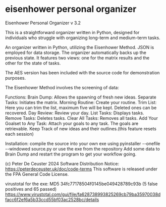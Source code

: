 # eisenhower personal organizer 
Eisenhower Personal Organizer v 3.2

This is a straightforward organizer written in Python, designed for individuals who struggle with organizing long-term and medium-term tasks.

An organizer written in Python, utilizing the Eisenhower Method. JSON is employed for data storage. The organizer automatically backs up the previous state. It features two views: one for the matrix results and the other for the state of tasks.
 
The AES version has been included with the source code for demonstration purposes. 

The Eisenhower Method involves the screening of data:

Functions:
Brain Dump: Allows the spawning of fresh new ideas.
Separate Tasks: Initiates the matrix.
Morning Routine: Create your routine.
Trim List: Here you can trim the list, maximum five will be kept. Deleted ones can be recovered.
Day Review: Review your day.
List Tasks: Displays tasks.
Remove Tasks: Deletes tasks.
Clear All Tasks: Removes all tasks.
Add Your Goalset to Any Task: Attach your goals to any task. The goals are retrievable.
Keep Track of new ideas and their outlines.(this feature resets each session)

 Installation: compile the source into your own exe using pyinstaller --onefile --windowed  source.py
 or use the exe from the repository 
 Add some data to Brain Dump and restart the program to get your workflow going.
 
(c) Peter De Ceuster 2024
Software Distribution Notice: https://peterdeceuster.uk/doc/code-terms 
This software is released under the FPA General Code License.
 
  
 virustotal for the exe: MD5 34fc77178504f0145be049428789c93b
 (5 false positives and 65 passed)
https://www.virustotal.com/gui/file/fa628738993825269cb79ba35970038dfacc6f2ef6a5b33ccd55bf03ac2528bc/details
 
 
 
 
 
 
  